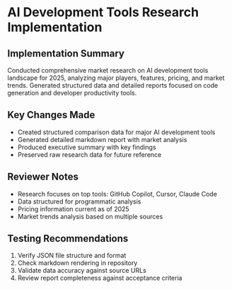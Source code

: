 # AI Development Tools Research Implementation

## Implementation Summary
Conducted comprehensive market research on AI development tools landscape for 2025, analyzing major players, features, pricing, and market trends. Generated structured data and detailed reports focused on code generation and developer productivity tools.

## Key Changes Made
- Created structured comparison data for major AI development tools
- Generated detailed markdown report with market analysis
- Produced executive summary with key findings
- Preserved raw research data for future reference

## Reviewer Notes
- Research focuses on top tools: GitHub Copilot, Cursor, Claude Code
- Data structured for programmatic analysis
- Pricing information current as of 2025
- Market trends analysis based on multiple sources

## Testing Recommendations
1. Verify JSON file structure and format
2. Check markdown rendering in repository
3. Validate data accuracy against source URLs
4. Review report completeness against acceptance criteria